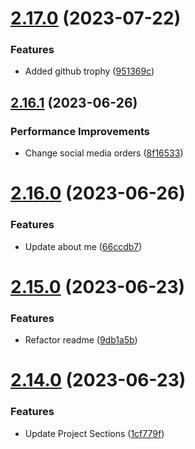 # [2.17.0](https://github.com/hossainchisty/hossainchisty/compare/v2.16.1...v2.17.0) (2023-07-22)


### Features

* Added github trophy ([951369c](https://github.com/hossainchisty/hossainchisty/commit/951369c690046ba2625df1c02bed77d8ecd1ea10))



## [2.16.1](https://github.com/hossainchisty/hossainchisty/compare/v2.16.0...v2.16.1) (2023-06-26)


### Performance Improvements

* Change social media orders ([8f16533](https://github.com/hossainchisty/hossainchisty/commit/8f16533249c69299e9e5a5487c4a9c4aa7241ca1))



# [2.16.0](https://github.com/hossainchisty/hossainchisty/compare/v2.15.0...v2.16.0) (2023-06-26)


### Features

* Update about me ([66ccdb7](https://github.com/hossainchisty/hossainchisty/commit/66ccdb7eb65426d0562637e5d205a863c4ff451a))



# [2.15.0](https://github.com/hossainchisty/hossainchisty/compare/v2.14.0...v2.15.0) (2023-06-23)


### Features

* Refactor readme ([9db1a5b](https://github.com/hossainchisty/hossainchisty/commit/9db1a5ba1ff12908b3b1b5cd6f79dc5a6d28d3d0))



# [2.14.0](https://github.com/hossainchisty/hossainchisty/compare/v2.13.0...v2.14.0) (2023-06-23)


### Features

* Update Project Sections ([1cf779f](https://github.com/hossainchisty/hossainchisty/commit/1cf779f38fb0536fedfe367c7188ba9f9695d013))



